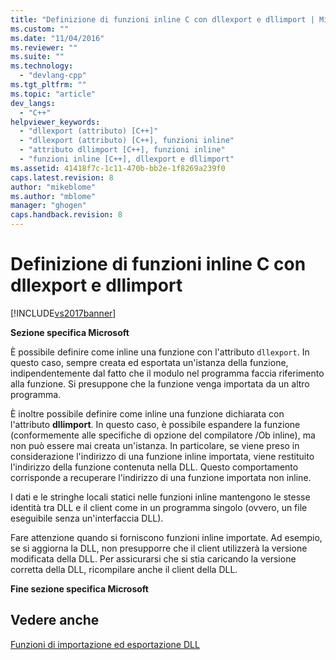 ```yaml
---
title: "Definizione di funzioni inline C con dllexport e dllimport | Microsoft Docs"
ms.custom: ""
ms.date: "11/04/2016"
ms.reviewer: ""
ms.suite: ""
ms.technology: 
  - "devlang-cpp"
ms.tgt_pltfrm: ""
ms.topic: "article"
dev_langs: 
  - "C++"
helpviewer_keywords: 
  - "dllexport (attributo) [C++]"
  - "dllexport (attributo) [C++], funzioni inline"
  - "attributo dllimport [C++], funzioni inline"
  - "funzioni inline [C++], dllexport e dllimport"
ms.assetid: 41418f7c-1c11-470b-bb2e-1f8269a239f0
caps.latest.revision: 8
author: "mikeblome"
ms.author: "mblome"
manager: "ghogen"
caps.handback.revision: 8
---
```

# Definizione di funzioni inline C con dllexport e dllimport
[!INCLUDE[vs2017banner](../assembler/inline/includes/vs2017banner.md)]

**Sezione specifica Microsoft**  
  
 È possibile definire come inline una funzione con l'attributo `dllexport`.  In questo caso, sempre creata ed esportata un'istanza della funzione, indipendentemente dal fatto che il modulo nel programma faccia riferimento alla funzione.  Si presuppone che la funzione venga importata da un altro programma.  
  
 È inoltre possibile definire come inline una funzione dichiarata con l'attributo **dllimport**.  In questo caso, è possibile espandere la funzione \(conformemente alle specifiche di opzione del compilatore \/Ob inline\), ma non può essere mai creata un'istanza.  In particolare, se viene preso in considerazione l'indirizzo di una funzione inline importata, viene restituito l'indirizzo della funzione contenuta nella DLL.  Questo comportamento corrisponde a recuperare l'indirizzo di una funzione importata non inline.  
  
 I dati e le stringhe locali statici nelle funzioni inline mantengono le stesse identità tra DLL e il client come in un programma singolo \(ovvero, un file eseguibile senza un'interfaccia DLL\).  
  
 Fare attenzione quando si forniscono funzioni inline importate.  Ad esempio, se si aggiorna la DLL, non presupporre che il client utilizzerà la versione modificata della DLL.  Per assicurarsi che si stia caricando la versione corretta della DLL, ricompilare anche il client della DLL.  
  
 **Fine sezione specifica Microsoft**  
  
## Vedere anche  
 [Funzioni di importazione ed esportazione DLL](../c-language/dll-import-and-export-functions.md)